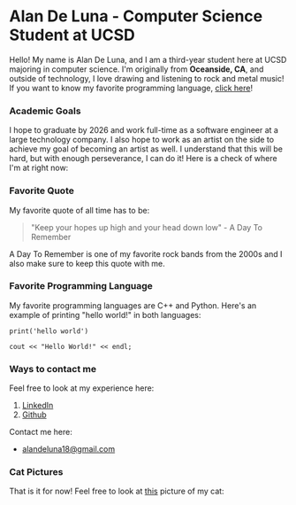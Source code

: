 # Alan De Luna - Computer Science Student at UCSD
Hello! My name is Alan De Luna, and I am a third-year student here at UCSD majoring in computer science. I'm originally from **Oceanside, CA**, and outside of technology, I love drawing and listening to rock and metal music! If you want to know my favorite programming language, [click here](#Favorite-Programming-Language)!

### Academic Goals
I hope to graduate by 2026 and work full-time as a software engineer at a large technology company. I also hope to work as an artist on the side to achieve my goal of becoming an artist as well. I understand that this will be hard, but with enough perseverance, I can do it! Here is a check of where I'm at right now: 



### Favorite Quote
My favorite quote of all time has to be: 
> "Keep your hopes up high and your head down low" - A Day To Remember

A Day To Remember is one of my favorite rock bands from the 2000s and I also make sure to keep this quote with me.

### Favorite Programming Language 
My favorite programming languages are C++ and Python. Here's an example of printing "hello world!" in both languages: 
```
print('hello world') 
```

```
cout << "Hello World!" << endl; 
```



### Ways to contact me
Feel free to look at my experience here:  
1. [LinkedIn](www.linkedin.com/in/alan-de-luna)
2. [Github](https://github.com/AlanDeLuna18)

Contact me here: 
- alandeluna18@gmail.com


### Cat Pictures
That is it for now! Feel free to look at [this](IMG_7784.JPEG) picture of my cat: 

<picture>



